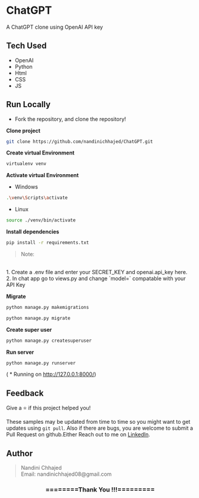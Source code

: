 # ChatGPT
A ChatGPT clone using OpenAI API key 

## Tech Used
- OpenAI
- Python
- Html
- CSS
- JS

## Run Locally

- Fork the repository, and clone the repository!

**Clone project**

```bash
git clone https://github.com/nandinichhajed/ChatGPT.git
```

**Create virtual Environment**

```bash
virtualenv venv
```

**Activate virtual Environment**
- Windows
```bash
.\venv\Scripts\activate
```

- Linux
```bash
source ./venv/bin/activate
```

**Install dependencies**

```bash
pip install -r requirements.txt
```

>Note:
<br>
1. Create a .env file and enter your SECRET_KEY and openai.api_key here.
<br>
2. In chat app go to views.py and change `model=<model_name>` compatable with your API Key


**Migrate**

```bash
python manage.py makemigrations
```

```bash
python manage.py migrate
```

**Create super user**

```bash
python manage.py createsuperuser
```

**Run server**

```bash
python manage.py runserver
```

( \* Running on http://127.0.0.1:8000/)

## Feedback

Give a ⭐️ if this project helped you!

These samples may be updated from time to time so you might want to get updates
using `git pull`. Also if there are bugs, you are welcome to submit
a Pull Request on github.Either
Reach out to me on [LinkedIn](https://linkedin.com/in/nandinichhajed).

<h2>Author</h2>
<blockquote>
  Nandini Chhajed<br>
  Email: nandinichhajed08@gmail.com
</blockquote>

<div align="center">
    <h3>========Thank You !!!=========</h3>
</div>
